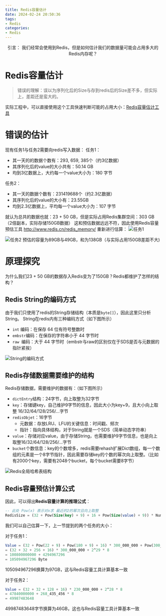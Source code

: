 ```yaml
---
title: Redis容量估计
date: 2024-02-24 20:50:36
tags: 
- Redis
categories: 
- Redis
---
```


<center>
引言：
我们经常会使用到Redis，但是如何估计我们的数据量可能会占用多大的Redis内存呢？
</center>

<!--more-->

# Redis容量估计

> 错误的理解：误以为序列化后的Size与存到redis后的Size差不多，但实际上，差距还是蛮大的。

实际工程中，可以直接使用这个工具快速判断可能的占用大小：[Redis容量估计工具](http://www.redis.cn/redis_memory/)

# 错误的估计
现有任务1与任务2需要向redis写入数据：
任务1：

- 其一天的的数据个数有：293, 659, 385个（约3亿数据）
- 其序列化后的value的大小共有：50.14 GB
- 均到3亿数据上，大约每一个value大小为：180 字节

任务2：
- 其一天的数据个数有：231419688个（约2.3亿数据）
- 其序列化后的value的大小有：23.55GB
- 均到2.3亿数据上，平均每一个value大小为：107 字节

就认为总共的数据也就：23 + 50 GB，但是实际占用Redis集群空间：303 GB（2倍副本，实际存储150GB数据）
这和预估数据远远不符，因此使用Redis容量预估工具 http://www.redis.cn/redis_memory/ 重新进行估算：
![任务1](http://img.yesmylord.cn//image-20240224203615803.png)

![任务2](http://img.yesmylord.cn//image-20240224203628070.png)
预估的容量为89GB与49GB，和为138GB（与实际占用150GB差距不大)

# 原理探究

为什么我们23 + 50 GB的数据存入Redis变为了150GB？Redis都维护了怎样的结构？

## Redis String的编码方式
由于我们只使用了redis的String存储结构（本质是`byte[]`），因此这里只分析String。
String在redis内有三种编码方式（如下图所示）

- `int` 编码：在保存 64 位有符号整数时
- `embstr`编码：在保存的字符串小于 44 字节时
- `raw `编码：大于 44 字节时（embstr与raw的区别仅在于SDS是否与元数据的指针紧挨）

![String的编码方式](http://img.yesmylord.cn//image-20240224203836079.png)

## Redis存储数据需要维护的结构
Redis存储数据，需要维护的数据有：（如下图所示）
- `dictEntry`结构：24字节，向上取整为32字节
- `key`：存储键key，自己维护9字节的信息，因此大小为key+9，且大小向上取整 16/32/64/128/256/...字节
- `redisObjet`：16字节
  - 元数据：存放LRU、LFU的关键信息：时间戳、频次
  - 指针：指向具体结构，对于String就是一个SDS（简单动态字符串）
- `value`：存储对应value，由于存储String，也需要维护9字节信息，也是向上取整16/32/64/128/256/...字节
- `bucket`个数信息：key的个数增多，redis需要rehash扩展Dict数组，每一个数组的元素是一个8字节指针，因此需要存储key的个数的幂次向上取整。（比如有2000个key，需要有2048个bucket，每个bucket需要8字节）

![Redis全局哈希表结构](http://img.yesmylord.cn//image-20240224204007253.png)

## Redis容量预估计算公式
因此，可以得出**Redis容量计算的推理公式**：
```sql
-- 此处 Pow(x) 表示对x求 最近的2的幂次且向上取整
RedisSize = (32 + Pow(Size(key) + 9) + 16 + Pow(Size(value) + 9)) * Num + Pow(Num)*8
```
我们可以自己估算一下，上一节提到的两个任务的大小：

对于任务1：

```sql
Value = (32 + Pow(22 + 9) + Pow(180 + 9) + 16) * 300_000_000 + Pow(300_000_000) * 8
= (32 + 32 + 256 + 16) * 300_000_000 + 2^29 * 8
= 100800000000 + 4294967296
= 105094967296 Byte
```
105094967296换算为97GB，这与Redis容量工具计算基本一致 

对于任务2：

```sql
Value = (32 + 32 + 128 + 16) * 230_000_000 + 2^28 * 8
= 47840000000 + 268_435_456 * 8
= 49987483648
```
49987483648字节换算为46GB，这也与Redis容量工具计算基本一致